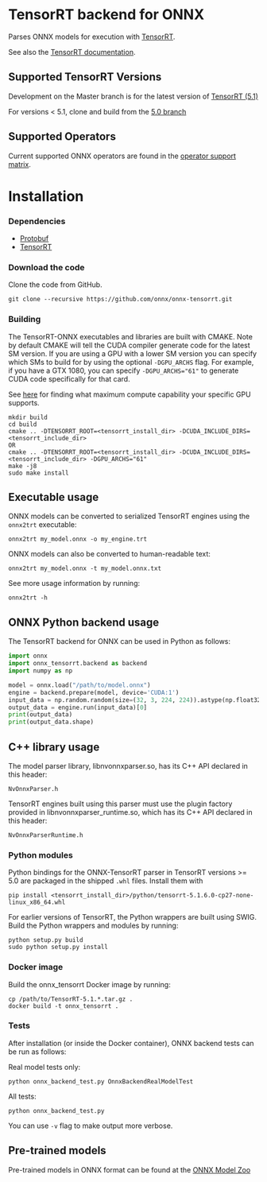 # TensorRT backend for ONNX

Parses ONNX models for execution with [TensorRT](https://developer.nvidia.com/tensorrt).

See also the [TensorRT documentation](https://docs.nvidia.com/deeplearning/sdk/#inference).

## Supported TensorRT Versions

Development on the Master branch is for the latest version of [TensorRT (5.1)](https://developer.nvidia.com/nvidia-tensorrt-download)

For versions < 5.1, clone and build from the [5.0 branch](https://github.com/onnx/onnx-tensorrt/tree/v5.0)


## Supported Operators

Current supported ONNX operators are found in the [operator support matrix](operators.md).

# Installation

### Dependencies

 - [Protobuf](https://github.com/google/protobuf/releases)
 - [TensorRT](https://developer.nvidia.com/tensorrt)

### Download the code
Clone the code from GitHub. 

    git clone --recursive https://github.com/onnx/onnx-tensorrt.git

### Building

The TensorRT-ONNX executables and libraries are built with CMAKE. Note by default CMAKE will tell the CUDA compiler generate code for the latest SM version. If you are using a GPU with a lower SM version you can specify which SMs to build for by using the optional `-DGPU_ARCHS` flag. For example, if you have a GTX 1080, you can specify `-DGPU_ARCHS="61"` to generate CUDA code specifically for that card.

See [here](https://developer.nvidia.com/cuda-gpus) for finding what maximum compute capability your specific GPU supports.

    mkdir build
    cd build
    cmake .. -DTENSORRT_ROOT=<tensorrt_install_dir> -DCUDA_INCLUDE_DIRS=<tensorrt_include_dir>
    OR
    cmake .. -DTENSORRT_ROOT=<tensorrt_install_dir> -DCUDA_INCLUDE_DIRS=<tensorrt_include_dir> -DGPU_ARCHS="61"
    make -j8
    sudo make install


## Executable usage

ONNX models can be converted to serialized TensorRT engines using the `onnx2trt` executable:

    onnx2trt my_model.onnx -o my_engine.trt

ONNX models can also be converted to human-readable text:

    onnx2trt my_model.onnx -t my_model.onnx.txt

See more usage information by running:

    onnx2trt -h

## ONNX Python backend usage

The TensorRT backend for ONNX can be used in Python as follows:

```python
import onnx
import onnx_tensorrt.backend as backend
import numpy as np

model = onnx.load("/path/to/model.onnx")
engine = backend.prepare(model, device='CUDA:1')
input_data = np.random.random(size=(32, 3, 224, 224)).astype(np.float32)
output_data = engine.run(input_data)[0]
print(output_data)
print(output_data.shape)
```

## C++ library usage

The model parser library, libnvonnxparser.so, has its C++ API declared in this header:

    NvOnnxParser.h

TensorRT engines built using this parser must use the plugin factory provided in
libnvonnxparser_runtime.so, which has its C++ API declared in this header:

    NvOnnxParserRuntime.h

### Python modules
Python bindings for the ONNX-TensorRT parser in TensorRT versions >= 5.0 are packaged in the shipped `.whl` files. Install them with

    pip install <tensorrt_install_dir>/python/tensorrt-5.1.6.0-cp27-none-linux_x86_64.whl

For earlier versions of TensorRT, the Python wrappers are built using SWIG.
Build the Python wrappers and modules by running:

    python setup.py build
    sudo python setup.py install

### Docker image

Build the onnx_tensorrt Docker image by running:

    cp /path/to/TensorRT-5.1.*.tar.gz .
    docker build -t onnx_tensorrt .

### Tests

After installation (or inside the Docker container), ONNX backend tests can be run as follows:

Real model tests only:

    python onnx_backend_test.py OnnxBackendRealModelTest

All tests:

    python onnx_backend_test.py

You can use `-v` flag to make output more verbose.

## Pre-trained models

Pre-trained models in ONNX format can be found at the [ONNX Model Zoo](https://github.com/onnx/models)
